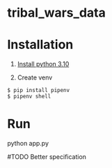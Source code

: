# tribal_wars_data

# Installation

1. [Install python 3.10](https://www.python.org/downloads/release/python-31011/)

2. Create venv
```console
$ pip install pipenv
$ pipenv shell
```

# Run
python app.py

#TODO
Better specification
